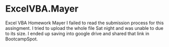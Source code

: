 # ExcelVBA.Mayer
Excel VBA Homework Mayer
I failed to read the submission process for this assingment.  I tried to upload the whole file Sat night and was unable to due to its size.
I ended up saving into google drive and shared that link in BootcampSpot.

